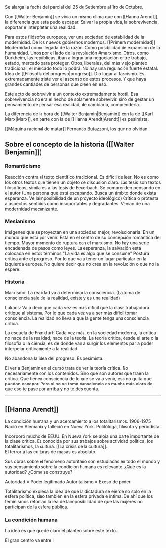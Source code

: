 Se alarga la fecha del parcial del 25 de Setiembre al 1ro de Octubre. 

Con [[Walter Benjamin]] se vivía un mismo clima que con [[Hanna Arendt]], la diferencia que esta pudo escapar. Salvar la propia vida, la sobrevivencia, soportar e interpretar una realidad. 

Para estos filósofos europeos, ver una sociedad de estabilidad de la modernidad. De los nuevos gobiernos modernos. [[Primera modernidad]]
Modernidad como llegada de la razón. Como posibilidad de expansión de la humanidad. Unos por el lado de la revolución #marxismo. 
Otros, como Durkheim, las repúblicas, iban a lograr una negociación entre trabajo, estado, mercado para proteger. 
Otros, liberales, del más viejo planteo tradicional, el mercado todo lo podrá. No hay una regulación fuerte estatal. Idea de [[Filosofía del progreso|progreso]]. 
Dio lugar al fascismo. Es extremadamente triste ver el ascenso de estos procesos. Y que haya grandes cantiades de personas que creen en eso. 

Este acto de sobrevivir a un contexto extremadamente hostil. Esa sobrevivencia no era el hecho de solamente sobrevivir. sino de gestar un pensamiento de pensar esa realidad, de cambiarla, comprenderla. 

La diferencia de la bora de [[Walter Benjamin|Benjamin]] con la de [[Karl Marx|Marx]], en parte con la de [[Hanna Arendt|Arendt]] es pesimista.

[[Máquina racional de matar]]
Fernando Butazzoni, los que no olvidan. 



## Sobre el concepto de la historia ([[Walter Benjamin]])
### Romanticismo
Reacción contra el texto científico tradicional. Es dificil de leer. No es como los otros textos que tienen un objeto de discusión claro. 
Las tesis son textos filosóficos, similares a las tesis de Feuerbach. 
Se comprenden pensando en el autor (Una persona que está escapando. Busca un ámbito donde exista esperanza. Ve laimposibilidad de un proyecto ideológico)
Crítica o protesta a aspectos sentidos como insoportables y degradantes. Venían de una modernidad mecanizante. 

### Mesianismo
Imágenes que se proyectan en una sociedad mejor, revolucionaria. En un mundo que está por venir. Está en el centro de su concepción romántica del tiempo. 
Mayor momento de ruptura con el marxismo. No hay una serie encadenada de pasos como leyes. La esperanza, la salvación está colocada en estos términos "La vida es algo que se consume"
Postura crítica ante el progreso. Por lo que va a tener un lugar particular en la izquierda europea. 
No quiere decir que no crea en la revolución o que no la espere.


### Historia
Marxismo: La realidad va a determinar la consciencia. (La toma de consciencia sale de la realidad, existe y es una realidad)

Lukacs: Va a decir que cada vez es más dificil que la clase trabajadora critique al sistema. Por lo que cada vez va a ser más dificil tomar consciencia.
La realidad no lleva a que la gente tenga una consciencia crítica. 

La escuela de Frankfurt: Cada vez más, en la sociedad moderna, la crítica no nace de la realidad, nace de la teoría. 
La teoría crítica, desde el arte o la filosofía o la ciencia, es de donde van a surgir los elementos par a poder interpelar críticamente a la realidad.

No abandona la idea del progreso. Es pesimista. 


El ver a Benjamin en el curso trata de ver la teoría crítica. No necesariamente con los contenidos. Sino que son autores que traen la crítica. Que tienen consciencia de lo que se va a venir, eso no quita que puedan escapar. Pero si no se toma consciencia es mucho más claro de que eso te pase por arriba y no te des cuenta.

---
## [[Hanna Arendt]]

La condición humana y un acercamiento a los totalitarismos.
1906-1975
Nació en Alemania y falleció en Nueva York. Politóloga, filósofa y periodista. 

Incorporó mucho de EEUU. En Nueva York se aloja una parte importante de la clase crítica. Es conocida por sus trabajos sobre actividad política, los totalitarismos, la cultura. [[La crisis de la cultura]].  
El terror a las culturas de masas es absoluto. 

Sus obras sobre el fenómeno autoritario son estudiadas en todo el mundo y sus pensamiento sobre la condición humana es relevante.
¿Qué es la autoridad?
¿Cómo se construye?

Autoridad = Poder legitimado
Autoritarismo = Exeso de poder


Totalitarismo expresa la idea de que la dictadura se ejerce no solo en la esfera política, sino también en la esfera privada e íntima. De ahí que los feminismos retoman la iea de laimposibilidad de que las mujeres no participan de la esfera pública. 


### La condición humana
La idea es que quede claro el planteo sobre este texto. 

El gran centro va entre l
